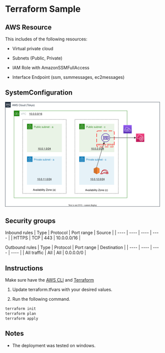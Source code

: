 # Terraform Sample
## AWS Resource
This includes of the following resources:
- Virtual private cloud
- Subnets (Public, Private)

- IAM Role with AmazonSSMFullAccess
- Interface Endpoint (ssm, ssmmessages, ec2messages)

## SystemConfiguration
![SystemConfiguration](/img/SystemConfiguration.svg)

## Security groups
Inbound rules
|  Type  |  Protocol  |  Port  range |  Source  |
| ---- | ---- | ---- | ---- |
|  HTTPS  |  TCP  |  443  |  10.0.0.0/16  |

Outbound rules
|  Type  |  Protocol  |  Port  range |  Destination  |
| ---- | ---- | ---- | ---- |
|  All traffic  |  All  |  All  |  0.0.0.0/0  |

## Instructions
Make sure have the [AWS CLI](https://aws.amazon.com/jp/cli/) and [Terraform](https://www.terraform.io/downloads)

1. Update terraform.tfvars with your desired values.

2. Run the following command.

```bash:bash
terraform init
terraform plan
terraform apply
```

## Notes
- The deployment was tested on windows.
